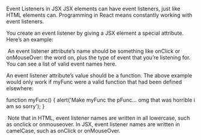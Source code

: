 Event Listeners in JSX
JSX elements can have event listeners, just like HTML elements can. Programming in React means constantly working with event listeners.

You create an event listener by giving a JSX element a special attribute. Here’s an example:

<img onClick={myFunc} />
An event listener attribute’s name should be something like onClick or onMouseOver: the word on, plus the type of event that you’re listening for. You can see a list of valid event names here.

An event listener attribute’s value should be a function. The above example would only work if myFunc were a valid function that had been defined elsewhere:

function myFunc() {
  alert('Make myFunc the pFunc... omg that was horrible i am so sorry');
}

<img onClick={myFunc} />
Note that in HTML, event listener names are written in all lowercase, such as onclick or onmouseover. In JSX, event listener names are written in camelCase, such as onClick or onMouseOver.
